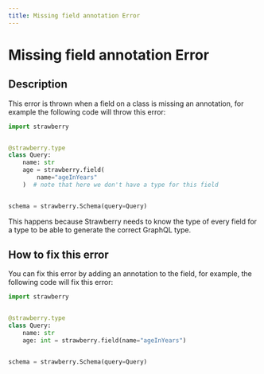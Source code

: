 ```yaml
---
title: Missing field annotation Error
---
```


# Missing field annotation Error

## Description

This error is thrown when a field on a class is missing an annotation, for
example the following code will throw this error:

```python
import strawberry


@strawberry.type
class Query:
    name: str
    age = strawberry.field(
        name="ageInYears"
    )  # note that here we don't have a type for this field


schema = strawberry.Schema(query=Query)
```

This happens because Strawberry needs to know the type of every field for a type
to be able to generate the correct GraphQL type.

## How to fix this error

You can fix this error by adding an annotation to the field, for example, the
following code will fix this error:

```python
import strawberry


@strawberry.type
class Query:
    name: str
    age: int = strawberry.field(name="ageInYears")


schema = strawberry.Schema(query=Query)
```
